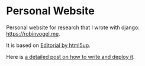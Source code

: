 # Personal Website

Personal website for research that I wrote with django: https://robinvogel.me.

It is based on [Editorial by html5up](https://html5up.net/editorial).

Here is [a detailed post on how to write and deploy it](https://www.robinvogel.fr/blog/fast-web-dev).
